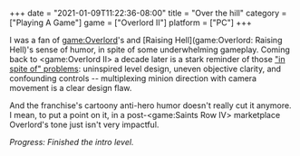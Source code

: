 +++
date = "2021-01-09T11:22:36-08:00"
title = "Over the hill"
category = ["Playing A Game"]
game = ["Overlord II"]
platform = ["PC"]
+++

I was a fan of <game:Overlord>'s and [Raising Hell](game:Overlord: Raising Hell)'s sense of humor, in spite of some underwhelming gameplay.  Coming back to <game:Overlord II> a decade later is a stark reminder of those ["in spite of" problems](%site.BaseURL%2009/09/09/overlord-6/): uninspired level design, uneven objective clarity, and confounding controls -- multiplexing minion direction with camera movement is a clear design flaw.

And the franchise's cartoony anti-hero humor doesn't really cut it anymore.  I mean, to put a point on it, in a post-<game:Saints Row IV> marketplace Overlord's tone just isn't very impactful.

<i>Progress: Finished the intro level.</i>
